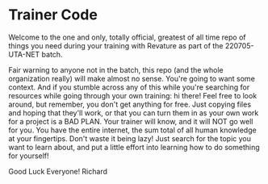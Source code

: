 # Trainer Code

Welcome to the one and only, totally official, greatest of all time repo of things you need during your training with Revature as part of the 220705-UTA-NET batch.

Fair warning to anyone not in the batch, this repo (and the whole organization really) will make almost no sense. You're going to want some context. And if you stumble across any of this while you're  searching for resources while going through your own training: hi there! Feel free to look around, but remember, you don't get anything for free. Just copying files and hoping that they'll work, or that you can turn them in as your own work for a project is a BAD PLAN. Your trainer will know, and it will NOT go well for you. You have the entire internet, the sum total of all  human knowledge at your fingertips. Don't waste it being lazy! Just search for the topic you want to learn about, and put a little effort into learning how to do something for yourself!

Good Luck Everyone!
Richard